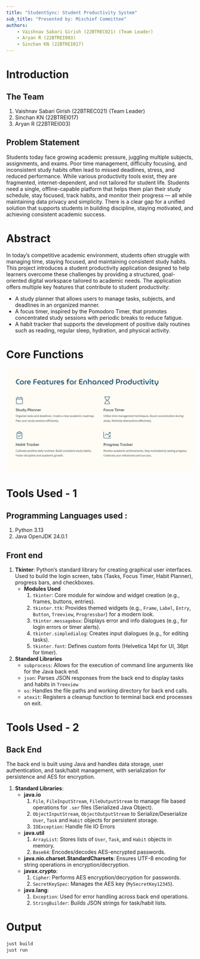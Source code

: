 ```yaml
---
title: "StudentSync: Student Productivity System"
sub_title: "Presented by: Mischief Committee"
authors:
    - Vaishnav Sabari Girish (22BTREC021) (Team Leader)
    - Aryan R (22BTREI003)
    - Sinchan KN (22BTREI017)
---
```


# Introduction

## The Team 

1. Vaishnav Sabari Girish (22BTREC021) (Team Leader)
2. Sinchan KN (22BTREI017)
3. Aryan R (22BTREI003)

## Problem Statement

Students today face growing academic pressure, juggling multiple subjects, assignments, and exams.
Poor time management, difficulty focusing, and inconsistent study habits often lead to missed
deadlines, stress, and reduced performance.
While various productivity tools exist, they are fragmented, internet-dependent, and not tailored for
student life. Students need a single, offline-capable platform that helps them plan their study
schedule, stay focused, track habits, and monitor their progress — all while maintaining data privacy
and simplicity.
There is a clear gap for a unified solution that supports students in building discipline, staying
motivated, and achieving consistent academic success.


<!--end_slide-->

# Abstract 

In today’s competitive academic environment, students often struggle with managing time, staying
focused, and maintaining consistent study habits. This project introduces a student productivity
application designed to help learners overcome these challenges by providing a structured,
goal-oriented digital workspace tailored to academic needs.
The application offers multiple key features that contribute to student productivity:

- A study planner that allows users to manage tasks, subjects, and deadlines in an organized
manner.
- A focus timer, inspired by the Pomodoro Timer, that promotes concentrated study
sessions with periodic breaks to reduce fatigue.
- A habit tracker that supports the development of positive daily routines such as reading,
regular sleep, hydration, and physical activity.

<!--end_slide-->

# Core Functions 

![image:width:100%](./core_features.jpg)

<!--end_slide-->

# Tools Used - 1

## Programming Languages used :

1. Python 3.13
2. Java OpenJDK 24.0.1 

## Front end 

1. **Tkinter**: Python’s standard library for creating graphical user interfaces. Used to build the login screen, tabs (Tasks, Focus Timer, Habit Planner), progress bars, and checkboxes.
    - **Modules Used**
        1. `tkinter`: Core module for window and widget creation (e.g., frames, buttons, entries).
        2. `tkinter.ttk`: Provides themed widgets (e.g., `Frame`, `Label`, `Entry`, `Button`, `Treeview`, `Progressbar`) for a modern look.
        3. `tkinter.messagebox`: Displays error and info dialogues (e.g., for login errors or timer alerts).
        4. `tkinter.simpledialog`: Creates input dialogues (e.g., for editing tasks).
        5. `tkinter.font`: Defines custom fonts (Helvetica 14pt for UI, 36pt for timer).
2. **Standard Libraries**
    - `subprocess`: Allows for the execution of command line arguments like for the Java back end.
    - `json`: Parses JSON responses from the back end to display tasks and habits in `Treeview`
    - `os`: Handles the file paths and working directory for back end calls.
    - `atexit`: Registers a cleanup function to terminal back end processes on exit.

<!--end_slide-->

# Tools Used - 2

## Back End 

The back end is built using Java and handles data storage, user authentication, and task/habit management, with serialization for persistence and AES for encryption.

1. **Standard Libraries**:
    - **java.io**
        1. `File`, `FileInputStream`, `FileOutputStream` to manage file based operations for `.ser` files (Serialized Java Object).
        2. `ObjectInputStream`, `ObjectOutputStream` to Serialize/Deserialize `User`, `Task` and `Habit` objects for persistent storage. 
        3. `IOException`: Handle file IO Errors 
    - **java.util**
        1. `ArrayList`: Stores lists of `User`, `Task`, and `Habit` objects in memory.
        2. `Base64`: Encodes/decodes AES-encrypted passwords.
    - **java.nio.charset.StandardCharsets**: Ensures UTF-8 encoding for string operations in encryption/decryption.
    - **javax.crypto**:
        1. `Cipher`: Performs AES encryption/decryption for passwords.
        2. `SecretKeySpec`: Manages the AES key (`MySecretKey12345`).
    - **java.lang**:
        1. `Exception`: Used for error handling across back end operations.
        2. `StringBuilder`: Builds JSON strings for task/habit lists.

<!--end_slide-->

# Output 

```bash +exec
just build
just run
```
